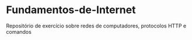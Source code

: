 # Fundamentos-de-Internet

Repositório de exercício sobre redes de computadores, protocolos HTTP e comandos 
